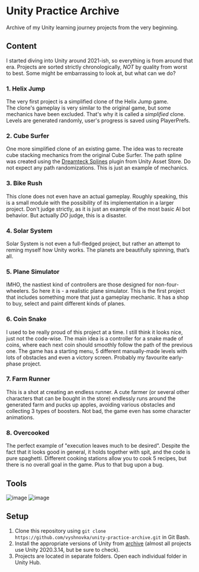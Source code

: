 # Unity Practice Archive
 Archive of my Unity learning journey projects from the very beginning.

 ## Content

 I started diving into Unity around 2021-ish, so everything is from around that era. Projects are sorted strictly chronologically, *NOT* by quality from worst to best. Some might be embarrassing to look at, but what can we do?

 ### 1. Helix Jump
 The very first project is a simplified clone of the Helix Jump game.    
 The clone's gameplay is very similar to the original game, but some mechanics have been excluded. That's why it is called a *simplified* clone. Levels are generated randomly, user's progress is saved using PlayerPrefs.

 ### 2. Cube Surfer
 One more simplified clone of an existing game. The idea was to recreate cube stacking mechanics from the original Cube Surfer. The path spline was created using the [Dreamteck Splines](https://assetstore.unity.com/packages/tools/utilities/dreamteck-splines-61926) plugin from Unity Asset Store. Do not expect any path randomizations. This is just an example of mechanics.

 ### 3. Bike Rush
 This clone does not even have an actual gameplay. Roughly speaking, this is a small module with the possibility of its implementation in a larger project. Don't judge strictly, as it is just an example of the most basic AI bot behavior. But actually *DO* judge, this is a disaster.

 ### 4. Solar System
 Solar System is not even a full-fledged project, but rather an attempt to reming myself how Unity works. The planets are beautifully spinning, that’s all.

 ### 5. Plane Simulator
 IMHO, the nastiest kind of controllers are those designed for non-four-wheelers. So here it is - a realistic plane simulator. This is the first project that includes something more that just a gameplay mechanic. It has a shop to buy, select and paint different kinds of planes.

 ### 6. Coin Snake
 I used to be really proud of this project at a time. I still think it looks nice, just not the code-wise. The main idea is a controller for a snake made of coins, where each next coin should smoothly follow the path of the previous one. The game has a starting menu, 5 different manually-made levels with lots of obstacles and even a victory screen. Probably my favourite early-phase project.

 ### 7. Farm Runner
 This is a shot at creating an endless runner. A cute farmer (or several other characters that can be bought in the store) endlessly runs around the generated farm and pucks up apples, avoiding various obstacles and collecting 3 types of boosters. Not bad, the game even has some character animations.

 ### 8. Overcooked
 The perfect example of "execution leaves much to be desired". Despite the fact that it looks good in general, it holds together with spit, and the code is pure spaghetti. Different cooking stations allow you to cook 5 recipes, but there is no overall goal in the game. Plus to that bug upon a bug.

 ## Tools

![image](https://img.shields.io/badge/Unity-100000?style=for-the-badge&logo=unity&logoColor=white) 
![image](https://img.shields.io/badge/C%23-239120?style=for-the-badge&logo=C%23&logoColor=white) 

## Setup

1. Clone this repository using `git clone https://github.com/vyshnovka/unity-practice-archive.git` in Git Bash.    
2. Install the appropriate versions of Unity from [archive](https://unity3d.com/get-unity/download/archive) (almost all projects use Unity 2020.3.14, but be sure to check).    
3. Projects are located in separate folders. Open each individual folder in Unity Hub.
